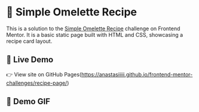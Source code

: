 # 🍳 Simple Omelette Recipe

This is a solution to the [Simple Omelette Recipe](https://www.frontendmentor.io) challenge on Frontend Mentor. It is a basic static page built with HTML and CSS, showcasing a recipe card layout.

## 🔗 Live Demo

👉 View site on GitHub Pages(https://anastasiiiii.github.io/frontend-mentor-challenges/recipe-page/)

## 🎥 Demo GIF

